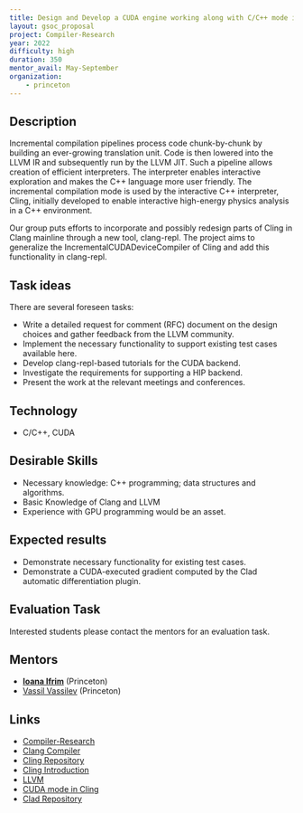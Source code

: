 ```yaml
---
title: Design and Develop a CUDA engine working along with C/C++ mode in clang-repl
layout: gsoc_proposal
project: Compiler-Research
year: 2022
difficulty: high
duration: 350
mentor_avail: May-September
organization:
    - princeton
---
```


## Description

Incremental compilation pipelines process code chunk-by-chunk by building an ever-growing translation unit. Code is then lowered into the LLVM IR and subsequently run by the LLVM JIT. Such a pipeline allows creation of efficient interpreters. The interpreter enables interactive exploration and makes the C++ language more user friendly. The incremental compilation mode is used by the interactive C++ interpreter, Cling, initially developed to enable interactive high-energy physics analysis in a C++ environment.

Our group puts efforts to incorporate and possibly redesign parts of Cling in Clang mainline through a new tool, clang-repl. The project aims to generalize the IncrementalCUDADeviceCompiler of Cling and add this functionality in clang-repl.

## Task ideas

There are several foreseen tasks:

 * Write a detailed request for comment (RFC) document on the design choices and gather feedback from the LLVM community.
 * Implement the necessary functionality to support existing test cases available here.
 * Develop clang-repl-based tutorials for the CUDA backend.
 * Investigate the requirements for supporting a HIP backend.
 * Present the work at the relevant meetings and conferences.

## Technology
 * C/C++, CUDA

## Desirable Skills
 * Necessary knowledge: C++ programming; data structures and algorithms.
 * Basic Knowledge of Clang and LLVM 
 * Experience with GPU programming would be an asset.

## Expected results
 * Demonstrate necessary functionality for existing test cases.
 * Demonstrate a CUDA-executed gradient computed by the Clad automatic differentiation plugin.

## Evaluation Task
Interested students please contact the mentors for an evaluation task.

## Mentors
 * **[Ioana Ifrim](mailto:ioana.ifrim@cern.ch)** (Princeton)
 * [Vassil Vassilev](mailto:vvasilev@cern.ch) (Princeton)
 
## Links
 * [Compiler-Research][compiler-research]
 * [Clang Compiler][clang]
 * [Cling Repository][cling]
 * [Cling Introduction][cling-intro]
 * [LLVM][llvm]
 * [CUDA mode in Cling][cuda]
 * [Clad Repository][clad]
 

[compiler-research]: https://compiler-research.org
[clang]: https://clang.llvm.org
[cling]: https://github.com/root-project/cling
[cling-intro]: https://root.cern/primer/#learn-c-at-the-root-prompt
[llvm]: https://llvm.org/
[cuda]: https://zenodo.org/record/4021877#.Yg9zSC0RqRt
[clad]: https://github.com/vgvassilev/clad
